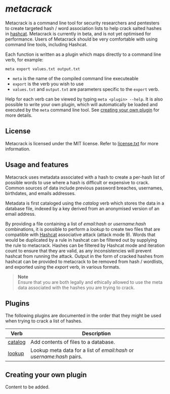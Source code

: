# *metacrack*
Metacrack is a command line tool for security researchers and pentesters to create targeted hash / word association lists to help crack salted hashes in [hashcat](https://github.com/hashcat/hashcat). Metacrack is currently in beta, and is not yet optimised for performance. Users of Metacrack should be very comfortable with using command line tools, including Hashcat.

Each function is written as a plugin which maps directly to a command line verb, for example:

`meta export values.txt output.txt` 

- `meta` is the name of the compiled command line executeable
- `export` is the verb you wish to use 
- `values.txt` and `output.txt` are parameters specific to the `export` verb.

Help for each verb can be viewed by typing `meta <plugin> --help`. It is also possible to write your own plugin, which will automatically be loaded and executed by the `meta` command line tool. See [creating your own plugin](#creating-your-own-plugin) for more details.
  
## License
Metacrack is licensed under the MIT license. Refer to [license.txt](https://github.com/metacrackorg/metacrack/blob/main/LICENSE) for more information.
  
## Usage and features
Metacrack uses metadata associated with a hash to create a per-hash list of possible words to use where a hash is difficult or expensive to crack. Common sources of data include previous password breaches, usernames, birthdates, and emails addresses. 

Metadata is first cataloged using the *catalog* verb which stores the data in a database file, indexed by a key derived from an anonymised version of an email address.
  
By providing a file containing a list of *email:hash* or *username:hash* combinations, it is possible to perform a *lookup* to create two files that are compatible with [Hashcat](https://github.com/hashcat/hashcat) associative attack (attack mode 9). Words that would be duplicated by a rule in hashcat can be filtered out by supplying the rule to metacrack. Hashes can be filtered by Hashcat mode and iteration count to ensure that they are valid, as any inconsistencies will prevent hashcat from running the attack. Output in the form of cracked hashes from hashcat can be provided to metacrack to be removed from hash / wordlists, and exported using the *export* verb, in various formats.  
 
  > **Note**<br>
  > Ensure that you are both legally and ethically allowed to use the meta data associated with the hashes you are trying to crack. 

## Plugins 
The following plugins are documented in the order that they might be used when trying to crack a list of hashes. 
 
| Verb | Description |
| --- | --- |
| [catalog](CATALOG.md) | Add contents of files to a database.|
| [lookup](LOOKUP.md) | Lookup meta data for a list of *email:hash* or *username:hash* pairs. |
 

 
 ## Creating your own plugin
 Content to be added.
